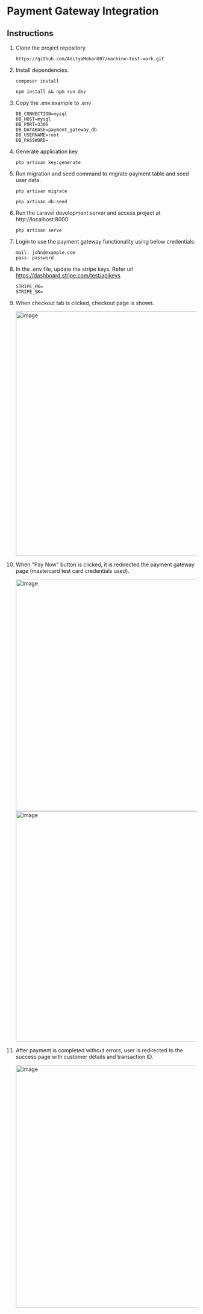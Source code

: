 # Payment Gateway Integration 

## Instructions

1. Clone the project repository.
    ```
    https://github.com/AdityaMohan007/machine-test-work.git
    ```

2. Install dependencies.
    ```
    composer install
    
    npm install && npm run dev
    ```
    
3. Copy the .env.example to .env
    ```
    DB_CONNECTION=mysql
    DB_HOST=mysql
    DB_PORT=3306
    DB_DATABASE=payment_gateway_db
    DB_USERNAME=root
    DB_PASSWORD=
    ```

4. Generate application key
    ```
    php artisan key:generate
    ```

5. Run migration and seed command to migrate payment table and seed user data.
    ```
    php artisan migrate

    php artisan db:seed
    ```

6. Run the Laravel development server and access project at http://localhost:8000
    ```
    php artisan serve
    ```

7. Login to use the payment gateway functionality using below credentials:
    ```
    mail: john@example.com
    pass: password
    ```

8. In the .env file, update the stripe keys. Refer url https://dashboard.stripe.com/test/apikeys
    ```
    STRIPE_PK=
    STRIPE_SK=
    ```

9. When checkout tab is clicked, checkout page is shown.
   
    <img width="1210" height="649" alt="image" src="https://github.com/user-attachments/assets/53ba2830-06ce-4038-8e7e-3b289c2125ad" />


10. When "Pay Now" button is clicked, it is redirected the payment gateway page (mastercard test card credentials used).
    
    <img width="1144" height="615" alt="image" src="https://github.com/user-attachments/assets/d3cfa0c2-a78d-415b-b089-19937e549641" />

    <img width="1142" height="612" alt="image" src="https://github.com/user-attachments/assets/932d98c4-8034-4698-8ac9-6f2ab3bcf01c" />


11. After payment is completed without errors, user is redirected to the success page with customer details and transaction ID.
    
    <img width="1201" height="644" alt="image" src="https://github.com/user-attachments/assets/c3b0ff3f-26f4-4113-8733-116474142732" />

 

    






